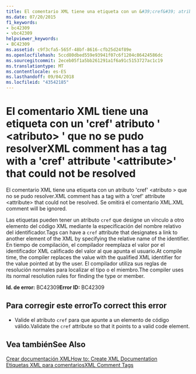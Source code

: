 ```yaml
---
title: El comentario XML tiene una etiqueta con un &#39;cref&#39; atributo &#39; &lt;atributo&gt; &#39; que no se pudo resolver
ms.date: 07/20/2015
f1_keywords:
- bc42309
- vbc42309
helpviewer_keywords:
- BC42309
ms.assetid: c9f3cfa5-565f-48bf-8616-cfb25d24f89e
ms.openlocfilehash: 5ccd80dbed559e93941f07c6f1204c86424586dc
ms.sourcegitcommit: 2eceb05f1a5bb261291a1f6a91c5153727ac1c19
ms.translationtype: MT
ms.contentlocale: es-ES
ms.lasthandoff: 09/04/2018
ms.locfileid: "43542185"
---
```

# <a name="xml-comment-has-a-tag-with-a-39cref39-attribute-39ltattributegt39-that-could-not-be-resolved"></a><span data-ttu-id="5a8c8-102">El comentario XML tiene una etiqueta con un &#39;cref&#39; atributo &#39; &lt;atributo&gt; &#39; que no se pudo resolver</span><span class="sxs-lookup"><span data-stu-id="5a8c8-102">XML comment has a tag with a &#39;cref&#39; attribute &#39;&lt;attribute&gt;&#39; that could not be resolved</span></span>
<span data-ttu-id="5a8c8-103">El comentario XML tiene una etiqueta con un atributo 'cref' \<atributo > que no se pudo resolver.</span><span class="sxs-lookup"><span data-stu-id="5a8c8-103">XML comment has a tag with a 'cref' attribute \<attribute> that could not be resolved.</span></span> <span data-ttu-id="5a8c8-104">Se omitirá el comentario XML.</span><span class="sxs-lookup"><span data-stu-id="5a8c8-104">XML comment will be ignored.</span></span>  
  
 <span data-ttu-id="5a8c8-105">Las etiquetas pueden tener un atributo `cref` que designe un vínculo a otro elemento del código XML mediante la especificación del nombre relativo del identificador.</span><span class="sxs-lookup"><span data-stu-id="5a8c8-105">Tags can have a `cref` attribute that designates a link to another element of the XML by specifying the relative name of the identifier.</span></span> <span data-ttu-id="5a8c8-106">En tiempo de compilación, el compilador reemplaza el valor por el identificador XML calificado del valor al que apunta el usuario.</span><span class="sxs-lookup"><span data-stu-id="5a8c8-106">At compile time, the compiler replaces the value with the qualified XML identifier for the value pointed at by the user.</span></span> <span data-ttu-id="5a8c8-107">El compilador utiliza sus reglas de resolución normales para localizar el tipo o el miembro.</span><span class="sxs-lookup"><span data-stu-id="5a8c8-107">The compiler uses its normal resolution rules for finding the type or member.</span></span>  
  
 <span data-ttu-id="5a8c8-108">**Id. de error:** BC42309</span><span class="sxs-lookup"><span data-stu-id="5a8c8-108">**Error ID:** BC42309</span></span>  
  
## <a name="to-correct-this-error"></a><span data-ttu-id="5a8c8-109">Para corregir este error</span><span class="sxs-lookup"><span data-stu-id="5a8c8-109">To correct this error</span></span>  
  
-   <span data-ttu-id="5a8c8-110">Valide el atributo `cref` para que apunte a un elemento de código válido.</span><span class="sxs-lookup"><span data-stu-id="5a8c8-110">Validate the `cref` attribute so that it points to a valid code element.</span></span>  
  
## <a name="see-also"></a><span data-ttu-id="5a8c8-111">Vea también</span><span class="sxs-lookup"><span data-stu-id="5a8c8-111">See Also</span></span>  
 [<span data-ttu-id="5a8c8-112">Crear documentación XML</span><span class="sxs-lookup"><span data-stu-id="5a8c8-112">How to: Create XML Documentation</span></span>](../../visual-basic/programming-guide/program-structure/how-to-create-xml-documentation.md)  
 [<span data-ttu-id="5a8c8-113">Etiquetas XML para comentarios</span><span class="sxs-lookup"><span data-stu-id="5a8c8-113">XML Comment Tags</span></span>](../../visual-basic/language-reference/xmldoc/index.md)
